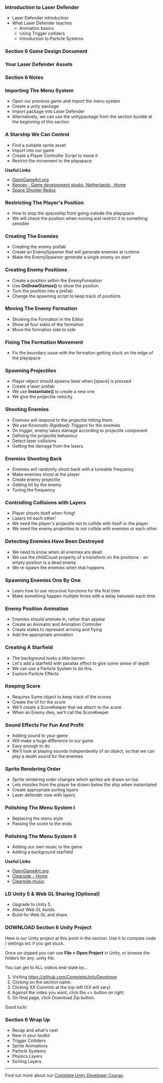 ### Introduction to Laser Defender ###

+ Laser Defender introduction
+ What Laser Defender teaches 
    + Animation basics
    + Using Trigger colliders
    + Introduction to Particle Systems

### Section 6 Game Design Document ###



### Your Laser Defender Assets ###



### Section 6 Notes ###



### Importing The Menu System ###

+ Open our previous game and import the menu system
+ Create a unity package
+ Import package into Laser Defender
+ Alternatively, we can use the unitypackage from the section bundle at the beginning of this section

### A Starship We Can Control ###

+ Find a suitable sprite asset
+ Import into our game
+ Create a Player Controller Script to move it
+ Restrict the movement to the playspace

**Useful Links**  
+ [OpenGameArt.org](OpenGameArt.org)
+ [Kenney · Game development studio, Netherlands · Home](http://kenney.nl/)
+ [Space Shooter Redux](http://kenney.nl/assets/space-shooter-redux)

### Restricting The Player's Position ###

+ How to stop the spaceship from going outside the playspace
+ We will check the position when moving and restrict it to something sensible

### Creating The Enemies ###

+ Creating the enemy prefab
+ Create an EnemySpawner that will generate enemies at runtime
+ Make the EnemySpawner generate a single enemy on start

### Creating Enemy Positions ###

+ Create a position within the EnemyFormation
+ Use **OnDrawGizmos()** to show the position
+ Turn the position into a prefab
+ Change the spawning script to keep track of positions

### Moving The Enemy Formation ###

+ Showing the Formation in the Editor
+ Show all four sides of the formation
+ Move the formation side to side

### Fixing The Formation Movement ###

+ Fix the boundary issue with the formation getting stuck on the edge of the playspace

### Spawning Projectiles ###

+ Player object should spawns laser when [space] is pressed
+ Create a laser prefab
+ We use **Instantiate()** to create a new one
+ We give the projectile velocity

### Shooting Enemies ###

+ Enemies will respond to the projectile hitting them.
+ We use _Kinematic Rigidbody Triggers_ for the enemies
+ On trigger, enemy takes damage according to projectile component
+ Defining the projectile behaviour
+ Detect laser collisions
+ Getting the damage from the lasers

### Enemies Shooting Back ###

+ Enemies will randomly shoot back with a tuneable frequency
+ Make enemies shoot at the player
+ Create enemy projectile
+ Getting hit by the enemy
+ Tuning the frequency

### Controlling Collisions with Layers ###

+ Player shoots itself when firing!
+ Lasers hit each other!
+ We need the player's projectile not to collide with itself or the player
+ We need the enemy projectiles to not collide with enemies or each other

### Detecting Enemies Have Been Destroyed ###

+ We need to know when all enemies are dead
+ We use the childCount property of a transform on the positions - an empty position is a dead enemy
+ We re-spawn the enemies when that happens

### Spawning Enemies One By One ###

+ Learn how to use recursive functions for the first time
+ Make something happen multiple times with a delay between each time

### Enemy Position Animation ###

+ Enemies should animate in, rather than appear
+ Create an Animator and Animation Controller
+ Create states to represent arriving and flying
+ Add the appropriate animation

### Creating A Starfield ###

+ The background looks a little barren
+ Let's add a starfield with parallax effect to give some sense of depth
+ We can use a Particle System to do this.
+ Explore Particle Effects

### Keeping Score ###

+ Requires Some object to keep track of the scores
+ Create the UI for the score
+ We'll create a ScoreKeeper that we attach to the score
+ When an Enemy dies, we'll call the ScoreKeeper

### Sound Effects For Fun And Profit ###

+ Adding sound to your game
+ Will make a huge difference to our game
+ Easy enough to do
+ We'll look at playing sounds independently of an object, so that we can play a death sound for the enemies

### Sprite Rendering Order ###

+ Sprite rendering order changes which sprites are drawn on top
+ Lets missiles from the player be drawn below the ship when instantiated
+ Create appropriate sorting layers
+ Laser defender now with layers

### Polishing The Menu System I ###

+ Replacing the menu style
+ Passing the score to the ends

### Polishing The Menu System II ###

+ Adding our own music to the game
+ Adding a background starfield

**Useful Links**  
+ [OpenGameArt.org](OpenGameArt.org)
+ [Clearside - Home](http://www.clearsidemusic.com/)
+ [Clearside music](http://opengameart.org/users/clearside)

### LD Unity 5 & Web GL Sharing (Optional) ###

+ Upgrade to Unity 5.
+ About Web GL builds.
+ Build for Web GL and share.

### DOWNLOAD Section 6 Unity Project ###

Here is our Unity project at this point in the section. Use it to compare code
/ settings etc if you get stuck. 

Once un-zipped you can use **File > Open Project** in Unity, or browse the folders for any .unity file.

You can get to ALL videos end-state by...

1. Visiting https://github.com/CompleteUnityDeveloper
2. Clicking on the section name.
3. Clicking XX Commits at the top-left (XX will vary)
4. Against the video you want, click the <> button on right.
5. On final page, click Download Zip button.

Good luck!

### Section 6 Wrap Up ###

+ Recap and what's next
+ New in your toolkit
+ Trigger Colliders
+ Sprite Animations
+ Particle Systems
+ Physics Layers
+ Sorting Layers

---
Find out more about our [Complete Unity Developer Course](https://www.udemy.com/unitycourse?couponCode=GitHubDiscount).
